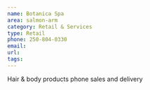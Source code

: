 ```yaml
---
name: Botanica Spa
area: salmon-arm
category: Retail & Services
type: Retail
phone: 250-804-0330
email: 
url: 
tags:
---
```


Hair & body products phone sales and delivery
